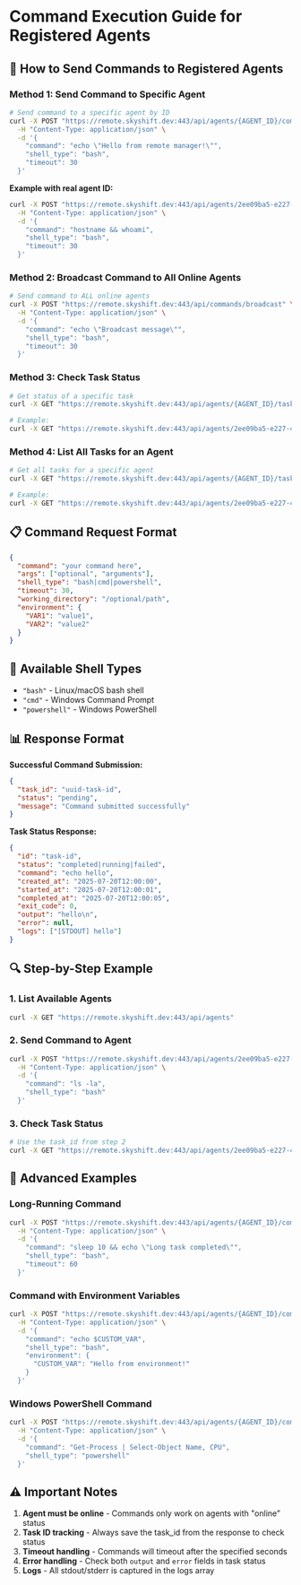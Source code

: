 # Command Execution Guide for Registered Agents

## 🎯 **How to Send Commands to Registered Agents**

### **Method 1: Send Command to Specific Agent**

```bash
# Send command to a specific agent by ID
curl -X POST "https://remote.skyshift.dev:443/api/agents/{AGENT_ID}/commands" \
  -H "Content-Type: application/json" \
  -d '{
    "command": "echo \"Hello from remote manager!\"",
    "shell_type": "bash",
    "timeout": 30
  }'
```

**Example with real agent ID:**

```bash
curl -X POST "https://remote.skyshift.dev:443/api/agents/2ee09ba5-e227-400b-993e-6a97faaff50d/commands" \
  -H "Content-Type: application/json" \
  -d '{
    "command": "hostname && whoami",
    "shell_type": "bash",
    "timeout": 30
  }'
```

### **Method 2: Broadcast Command to All Online Agents**

```bash
# Send command to ALL online agents
curl -X POST "https://remote.skyshift.dev:443/api/commands/broadcast" \
  -H "Content-Type: application/json" \
  -d '{
    "command": "echo \"Broadcast message\"",
    "shell_type": "bash",
    "timeout": 30
  }'
```

### **Method 3: Check Task Status**

```bash
# Get status of a specific task
curl -X GET "https://remote.skyshift.dev:443/api/agents/{AGENT_ID}/tasks/{TASK_ID}"

# Example:
curl -X GET "https://remote.skyshift.dev:443/api/agents/2ee09ba5-e227-400b-993e-6a97faaff50d/tasks/abc123"
```

### **Method 4: List All Tasks for an Agent**

```bash
# Get all tasks for a specific agent
curl -X GET "https://remote.skyshift.dev:443/api/agents/{AGENT_ID}/tasks"

# Example:
curl -X GET "https://remote.skyshift.dev:443/api/agents/2ee09ba5-e227-400b-993e-6a97faaff50d/tasks"
```

## 📋 **Command Request Format**

```json
{
  "command": "your command here",
  "args": ["optional", "arguments"],
  "shell_type": "bash|cmd|powershell",
  "timeout": 30,
  "working_directory": "/optional/path",
  "environment": {
    "VAR1": "value1",
    "VAR2": "value2"
  }
}
```

## 🎯 **Available Shell Types**

- `"bash"` - Linux/macOS bash shell
- `"cmd"` - Windows Command Prompt
- `"powershell"` - Windows PowerShell

## 📊 **Response Format**

**Successful Command Submission:**

```json
{
  "task_id": "uuid-task-id",
  "status": "pending",
  "message": "Command submitted successfully"
}
```

**Task Status Response:**

```json
{
  "id": "task-id",
  "status": "completed|running|failed",
  "command": "echo hello",
  "created_at": "2025-07-20T12:00:00",
  "started_at": "2025-07-20T12:00:01",
  "completed_at": "2025-07-20T12:00:05",
  "exit_code": 0,
  "output": "hello\n",
  "error": null,
  "logs": ["[STDOUT] hello"]
}
```

## 🔍 **Step-by-Step Example**

### **1. List Available Agents**

```bash
curl -X GET "https://remote.skyshift.dev:443/api/agents"
```

### **2. Send Command to Agent**

```bash
curl -X POST "https://remote.skyshift.dev:443/api/agents/2ee09ba5-e227-400b-993e-6a97faaff50d/commands" \
  -H "Content-Type: application/json" \
  -d '{
    "command": "ls -la",
    "shell_type": "bash"
  }'
```

### **3. Check Task Status**

```bash
# Use the task_id from step 2
curl -X GET "https://remote.skyshift.dev:443/api/agents/2ee09ba5-e227-400b-993e-6a97faaff50d/tasks/{TASK_ID}"
```

## 🚀 **Advanced Examples**

### **Long-Running Command**

```bash
curl -X POST "https://remote.skyshift.dev:443/api/agents/{AGENT_ID}/commands" \
  -H "Content-Type: application/json" \
  -d '{
    "command": "sleep 10 && echo \"Long task completed\"",
    "shell_type": "bash",
    "timeout": 60
  }'
```

### **Command with Environment Variables**

```bash
curl -X POST "https://remote.skyshift.dev:443/api/agents/{AGENT_ID}/commands" \
  -H "Content-Type: application/json" \
  -d '{
    "command": "echo $CUSTOM_VAR",
    "shell_type": "bash",
    "environment": {
      "CUSTOM_VAR": "Hello from environment!"
    }
  }'
```

### **Windows PowerShell Command**

```bash
curl -X POST "https://remote.skyshift.dev:443/api/agents/{AGENT_ID}/commands" \
  -H "Content-Type: application/json" \
  -d '{
    "command": "Get-Process | Select-Object Name, CPU",
    "shell_type": "powershell"
  }'
```

## ⚠️ **Important Notes**

1. **Agent must be online** - Commands only work on agents with "online" status
2. **Task ID tracking** - Always save the task_id from the response to check status
3. **Timeout handling** - Commands will timeout after the specified seconds
4. **Error handling** - Check both `output` and `error` fields in task status
5. **Logs** - All stdout/stderr is captured in the logs array
